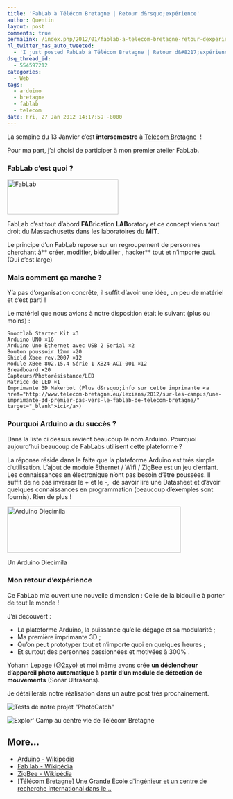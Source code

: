 ```yaml
---
title: 'FabLab à Télécom Bretagne | Retour d&rsquo;expérience'
author: Quentin
layout: post
comments: true
permalink: /index.php/2012/01/fablab-a-telecom-bretagne-retour-dexperience/
hl_twitter_has_auto_tweeted:
  - 'I just posted FabLab à Télécom Bretagne | Retour d&#8217;expérience, read it here: http://blog.quentinrousseau.fr/?p=282'
dsq_thread_id:
  - 554597212
categories:
  - Web
tags:
  - arduino
  - bretagne
  - fablab
  - telecom
date: Fri, 27 Jan 2012 14:17:59 -8000
---
```

La semaine du 13 Janvier c&rsquo;est **intersemestre** à <a href="http://www.telecom-bretagne.eu/" target="_blank">Télécom Bretagne</a>  !

Pour ma part, j&rsquo;ai choisi de participer à mon premier atelier FabLab.

### FabLab c&rsquo;est quoi ?

<img class="aligncenter" title="FabLab" src="http://www.semageek.com/wp-content/uploads/2011/11/recapitulatif-de-la-journee-pour-concevoir-fab-lab-en-region-paca-10.jpg" alt="FabLab" width="256" height="80"/>

FabLab c&rsquo;est tout d&rsquo;abord **FAB**rication **LAB**oratory et ce concept viens tout droit du Massachusetts dans les laboratoires du **MIT**.

Le principe d&rsquo;un FabLab repose sur un regroupement de personnes cherchant à** créer, modifier, bidouiller , hacker** tout et n&rsquo;importe quoi. (Oui c&rsquo;est large)

### Mais comment ça marche ?

Y&rsquo;a pas d&rsquo;organisation concrête, il suffit d&rsquo;avoir une idée, un peu de matériel et c&rsquo;est parti !

Le matériel que nous avions à notre disposition était le suivant (plus ou moins) :

```plain
Snootlab Starter Kit ×3  
Arduino UNO ×16  
Arduino Uno Ethernet avec USB 2 Serial ×2  
Bouton poussoir 12mm ×20  
Shield Xbee rev.2007 ×12  
Module XBee 802.15.4 Série 1 XB24-ACI-001 ×12  
Breadboard ×20  
Capteurs/Photorésistance/LED  
Matrice de LED ×1  
Imprimante 3D Makerbot (Plus d&rsquo;info sur cette imprimante <a href="http://www.telecom-bretagne.eu/lexians/2012/sur-les-campus/une-imprimante-3d-premier-pas-vers-le-fablab-de-telecom-bretagne/" target="_blank">ici</a>)
```

### Pourquoi Arduino a du succès ?

Dans la liste ci dessus revient beaucoup le nom Arduino. Pourquoi aujourd&rsquo;hui beaucoup de FabLabs utilisent cette plateforme ?

La réponse réside dans le faite que la plateforme Arduino est trés simple d&rsquo;utilisation. L&rsquo;ajout de module Ethernet / Wifi / ZigBee est un jeu d&rsquo;enfant. Les connaissances en électronique n&rsquo;ont pas besoin d&rsquo;être poussées. Il suffit de ne pas inverser le + et le -,  de savoir lire une Datasheet et d&rsquo;avoir quelques connaissances en programmation (beaucoup d&rsquo;exemples sont fournis). Rien de plus !

<div style="width: 410px" class="wp-caption aligncenter">
  <a href="http://upload.wikimedia.org/wikipedia/commons/thumb/1/17/Arduino_Diecimila.jpg/800px-Arduino_Diecimila.jpg"><img class=" wp-image-200   " title="Arduino Diecimila" src="http://upload.wikimedia.org/wikipedia/commons/thumb/1/17/Arduino_Diecimila.jpg/800px-Arduino_Diecimila.jpg" alt="Arduino Diecimila" width="400" height="106" /></a><p class="wp-caption-text">
    Un Arduino Diecimila
  </p>
</div>

### Mon retour d&rsquo;expérience

Ce FabLab m&rsquo;a ouvert une nouvelle dimension : Celle de la bidouille à porter de tout le monde !

J&rsquo;ai découvert :

*   La plateforme Arduino, la puissance qu&rsquo;elle dégage et sa modularité ;
*   Ma première imprimante 3D ;
*   Qu&rsquo;on peut prototyper tout et n&rsquo;importe quoi en quelques heures ;
*   Et surtout des personnes passionnées et motivées à 300% .

Yohann Lepage (<a href="https://twitter.com/#!/2xyo" target="_blank">@2xyo</a>) et moi même avons crée **un déclencheur d&rsquo;appareil photo automatique à partir d&rsquo;un module de détection de mouvements** (Sonar Ultrasons).

Je détaillerais notre réalisation dans un autre post très prochainement.

![Tests de notre projet "PhotoCatch"](/assets/wp-content/uploads/2012/01/photoCatch-300x199.jpg)

![Explor' Camp au centre vie de Télécom Bretagne](/assets/wp-content/uploads/2012/01/DSC_0376_resize-300x199.jpg)

## More...

*   <a href="http://fr.wikipedia.org/wiki/Arduino" title="Arduino - Wikipédia" rel="nofollow">Arduino - Wikipédia</a>
*   <a href="http://fr.wikipedia.org/wiki/Fab_lab" title="Fab lab - Wikipédia" rel="nofollow">Fab lab - Wikipédia</a>
*   <a href="http://fr.wikipedia.org/wiki/ZigBee" title="ZigBee - Wikipédia" rel="nofollow">ZigBee - Wikipédia</a>
*   <a href="http://www.telecom-bretagne.eu" title="[Télécom Bretagne] Une Grande École d\'ingénieur et un centre de recherche international dans les sciences et technologies de l" rel="nofollow">[Télécom Bretagne] Une Grande École d\'ingénieur et un centre de recherche international dans le...</a>